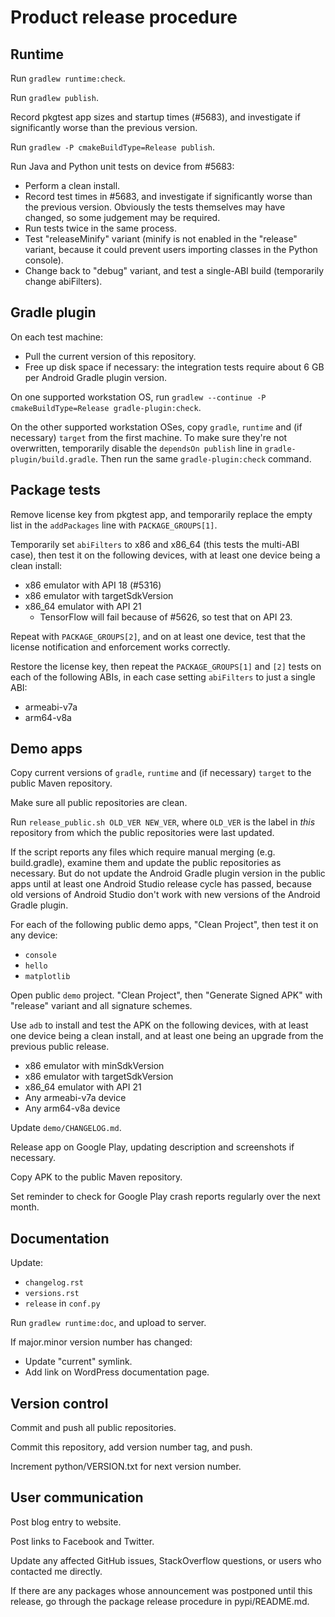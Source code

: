 # Product release procedure

## Runtime

Run `gradlew runtime:check`.

Run `gradlew publish`.

Record pkgtest app sizes and startup times (#5683), and investigate if significantly worse than
the previous version.

Run `gradlew -P cmakeBuildType=Release publish`.

Run Java and Python unit tests on device from #5683:

* Perform a clean install.
* Record test times in #5683, and investigate if significantly worse than the previous version.
  Obviously the tests themselves may have changed, so some judgement may be required.
* Run tests twice in the same process.
* Test "releaseMinify" variant (minify is not enabled in the "release" variant, because it
  could prevent users importing classes in the Python console).
* Change back to "debug" variant, and test a single-ABI build (temporarily change abiFilters).


## Gradle plugin

On each test machine:

* Pull the current version of this repository.
* Free up disk space if necessary: the integration tests require about 6 GB per Android Gradle
  plugin version.

On one supported workstation OS, run `gradlew --continue -P cmakeBuildType=Release
gradle-plugin:check`.

On the other supported workstation OSes, copy `gradle`, `runtime` and (if necessary) `target`
from the first machine. To make sure they're not overwritten, temporarily disable the `dependsOn
publish` line in `gradle-plugin/build.gradle`. Then run the same `gradle-plugin:check` command.


## Package tests

Remove license key from pkgtest app, and temporarily replace the empty list in the
`addPackages` line with `PACKAGE_GROUPS[1]`.

Temporarily set `abiFilters` to x86 and x86_64 (this tests the multi-ABI case), then test it on
the following devices, with at least one device being a clean install:

* x86 emulator with API 18 (#5316)
* x86 emulator with targetSdkVersion
* x86\_64 emulator with API 21
  * TensorFlow will fail because of #5626, so test that on API 23.

Repeat with `PACKAGE_GROUPS[2]`, and on at least one device, test that the license notification
and enforcement works correctly.

Restore the license key, then repeat the `PACKAGE_GROUPS[1]` and `[2]` tests on each of the
following ABIs, in each case setting `abiFilters` to just a single ABI:

* armeabi-v7a
* arm64-v8a


## Demo apps

Copy current versions of `gradle`, `runtime` and (if necessary) `target` to the public Maven
repository.

Make sure all public repositories are clean.

Run `release_public.sh OLD_VER NEW_VER`, where `OLD_VER` is the label in *this* repository from
which the public repositories were last updated.

If the script reports any files which require manual merging (e.g. build.gradle), examine them
and update the public repositories as necessary. But do not update the Android Gradle plugin
version in the public apps until at least one Android Studio release cycle has passed, because
old versions of Android Studio don't work with new versions of the Android Gradle plugin.

For each of the following public demo apps, "Clean Project", then test it on any device:

* `console`
* `hello`
* `matplotlib`

Open public `demo` project. "Clean Project", then "Generate Signed APK" with "release" variant
and all signature schemes.

Use `adb` to install and test the APK on the following devices, with at least one device being
a clean install, and at least one being an upgrade from the previous public release.

* x86 emulator with minSdkVersion
* x86 emulator with targetSdkVersion
* x86\_64 emulator with API 21
* Any armeabi-v7a device
* Any arm64-v8a device

Update `demo/CHANGELOG.md`.

Release app on Google Play, updating description and screenshots if necessary.

Copy APK to the public Maven repository.

Set reminder to check for Google Play crash reports regularly over the next month.


## Documentation

Update:
* `changelog.rst`
* `versions.rst`
* `release` in `conf.py`

Run `gradlew runtime:doc`, and upload to server.

If major.minor version number has changed:
* Update "current" symlink.
* Add link on WordPress documentation page.


## Version control

Commit and push all public repositories.

Commit this repository, add version number tag, and push.

Increment python/VERSION.txt for next version number.


## User communication

Post blog entry to website.

Post links to Facebook and Twitter.

Update any affected GitHub issues, StackOverflow questions, or users who contacted me directly.

If there are any packages whose announcement was postponed until this release, go through the
package release procedure in pypi/README.md.

